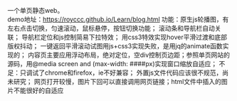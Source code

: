 一个单页静态web。   
demo地址：https://royccc.github.io/Learn/blog.html
功能：原生js轮播图，有左右点击切换，匀速滚动，鼠标悬停，按钮切换功能； 滚动条和导航栏自动关联； 导航栏定位和js控制简易下拉特效； 用css3特效实现hover平滑过渡和底部版权抖动； 一键返回平滑滚动试图用js+css3实现失败，是用jq的animate函数实现的； 内容页主要应用浮动布局，绝对定位，空div控制页边距；参照单页网站的源码，用@media screen and (max-width: ####px)实现窗口缩放自适应；
不足：只调试了chrome和firefox，ie不好兼容； 外置js文件代码应该很不规范，尚未研究； 网页打开较慢，图片下回可以直接调用网页链接；html文件中插入的图片不能很好的自适应
